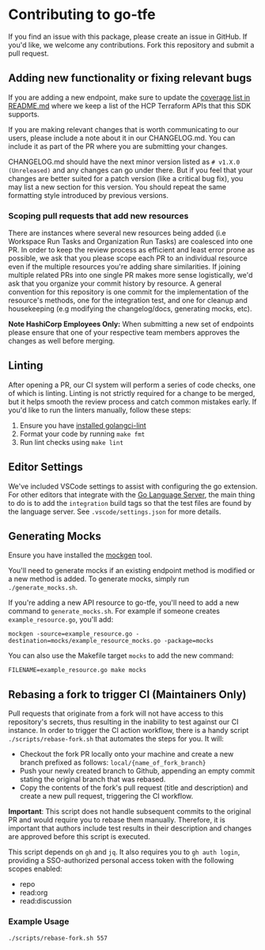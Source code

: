 # Contributing to go-tfe

If you find an issue with this package, please create an issue in GitHub. If you'd like, we welcome any contributions. Fork this repository and submit a pull request.

## Adding new functionality or fixing relevant bugs

If you are adding a new endpoint, make sure to update the [coverage list in README.md](../README.md#API-Coverage) where we keep a list of the HCP Terraform APIs that this SDK supports.

If you are making relevant changes that is worth communicating to our users, please include a note about it in our CHANGELOG.md. You can include it as part of the PR where you are submitting your changes.

CHANGELOG.md should have the next minor version listed as `# v1.X.0 (Unreleased)` and any changes can go under there. But if you feel that your changes are better suited for a patch version (like a critical bug fix), you may list a new section for this version. You should repeat the same formatting style introduced by previous versions.

### Scoping pull requests that add new resources

There are instances where several new resources being added (i.e Workspace Run Tasks and Organization Run Tasks) are coalesced into one PR. In order to keep the review process as efficient and least error prone as possible, we ask that you please scope each PR to an individual resource even if the multiple resources you're adding share similarities. If joining multiple related PRs into one single PR makes more sense logistically, we'd ask that you organize your commit history by resource. A general convention for this repository is one commit for the implementation of the resource's methods, one for the integration test, and one for cleanup and housekeeping (e.g modifying the changelog/docs, generating mocks, etc).

**Note HashiCorp Employees Only:** When submitting a new set of endpoints please ensure that one of your respective team members approves the changes as well before merging.

## Linting

After opening a PR, our CI system will perform a series of code checks, one of which is linting. Linting is not strictly required for a change to be merged, but it helps smooth the review process and catch common mistakes early. If you'd like to run the linters manually, follow these steps:

1. Ensure you have [installed golangci-lint](https://golangci-lint.run/welcome/install/#local-installation)
2. Format your code by running `make fmt`
3. Run lint checks using `make lint`

## Editor Settings

We've included VSCode settings to assist with configuring the go extension. For other editors that integrate with the [Go Language Server](https://github.com/golang/tools/tree/master/gopls), the main thing to do is to add the `integration` build tags so that the test files are found by the language server. See `.vscode/settings.json` for more details.

## Generating Mocks
Ensure you have installed the [mockgen](https://github.com/uber-go/mock) tool.

You'll need to generate mocks if an existing endpoint method is modified or a new method is added. To generate mocks, simply run `./generate_mocks.sh`.

If you're adding a new API resource to go-tfe, you'll need to add a new command to `generate_mocks.sh`. For example if someone creates `example_resource.go`, you'll add:

```
mockgen -source=example_resource.go -destination=mocks/example_resource_mocks.go -package=mocks
```

You can also use the Makefile target `mocks` to add the new command:

```
FILENAME=example_resource.go make mocks
```

## Rebasing a fork to trigger CI (Maintainers Only)

Pull requests that originate from a fork will not have access to this repository's secrets, thus resulting in the inability to test against our CI instance. In order to trigger the CI action workflow, there is a handy script `./scripts/rebase-fork.sh` that automates the steps for you. It will:

* Checkout the fork PR locally onto your machine and create a new branch prefixed as follows: `local/{name_of_fork_branch}`
* Push your newly created branch to Github, appending an empty commit stating the original branch that was rebased.
* Copy the contents of the fork's pull request (title and description) and create a new pull request, triggering the CI workflow.

**Important**: This script does not handle subsequent commits to the original PR and would require you to rebase them manually. Therefore, it is important that authors include test results in their description and changes are approved before this script is executed.

This script depends on `gh` and `jq`. It also requires you to `gh auth login`, providing a SSO-authorized personal access token with the following scopes enabled:

- repo
- read:org
- read:discussion

### Example Usage

```sh
./scripts/rebase-fork.sh 557
```
